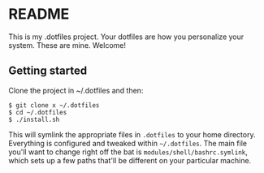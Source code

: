 # README 

This is my .dotfiles project. Your dotfiles are how you personalize your system. These are mine. Welcome!


## Getting started

Clone the project in ~/.dotfiles and then: 

```
$ git clone x ~/.dotfiles
$ cd ~/.dotfiles
$ ./install.sh
```

This will symlink the appropriate files in `.dotfiles` to your home directory.
Everything is configured and tweaked within `~/.dotfiles`.  The main file you'll want to change right off the bat is `modules/shell/bashrc.symlink`, which sets up a few paths that'll be different on your particular machine.

